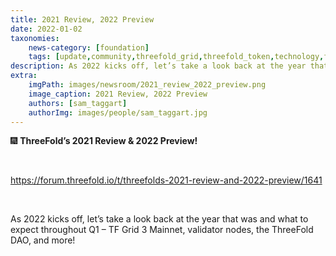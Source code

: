 ```yaml
---
title: 2021 Review, 2022 Preview
date: 2022-01-02
taxonomies:
    news-category: [foundation]
    tags: [update,community,threefold_grid,threefold_token,technology,farming]
description: As 2022 kicks off, let’s take a look back at the year that was and what to expect throughout Q1.
extra:
    imgPath: images/newsroom/2021_review_2022_preview.png
    image_caption: 2021 Review, 2022 Preview
    authors: [sam_taggart]
    authorImg: images/people/sam_taggart.jpg
---
```



🎆 **ThreeFold’s 2021 Review & 2022 Preview!**

<br/>

https://forum.threefold.io/t/threefolds-2021-review-and-2022-preview/1641

<br/>

As 2022 kicks off, let’s take a look back at the year that was and what to expect throughout Q1 – TF Grid 3 Mainnet, validator nodes, the ThreeFold DAO, and more!